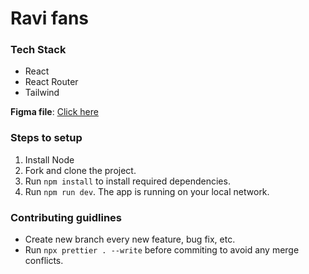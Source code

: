 # Ravi fans

### Tech Stack

-   React
-   React Router
-   Tailwind

**Figma file**: [Click here](https://www.figma.com/file/VSvLt0qr0TJ3JhVZbGD6RR/Radhika-packaging?type=design&node-id=0-1&mode=design&t=ZDAQARYQp7YySD3O-0)

### Steps to setup

1. Install Node
2. Fork and clone the project.
3. Run `npm install` to install required dependencies.
4. Run `npm run dev`. The app is running on your local network.

### Contributing guidlines

-   Create new branch every new feature, bug fix, etc.
-   Run `npx prettier . --write` before commiting to avoid any merge conflicts.
